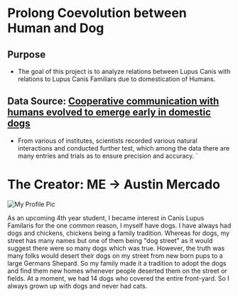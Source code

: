
# Prolong Coevolution between Human and Dog

<!-- badges: start -->
<!-- badges: end -->

## Purpose

* The goal of this project is to analyze relations between Lupus Canis with relations to Lupus Canis Familiars due to domestication of Humans. 

## Data Source: [Cooperative communication with humans evolved to emerge early in domestic dogs](https://datadryad.org/stash/dataset/doi:10.5061%2Fdryad.2547d7wqm)

* From various of institutes, scientists recorded various natural interactions and conducted further test, which among the data there are many entries and trials as to ensure precision and accuracy. `

# The Creator: ME -> Austin Mercado

![My Profile Pic](https://avatars.githubusercontent.com/u/124742072?v=4)

As an upcoming 4th year student, I became interest in Canis Lupus Familaris for the one common reason, I myself have dogs. I have always had dogs and chickens, chickens being a family tradition. Whereas for dogs, my street has many names but one of them being "dog street" as it would suggest there were so many dogs which was true. However, the truth was many folks would desert their dogs on my street from new born pups to a large Germans Shepard. So my family made it a tradition to adopt the  dogs and find them new homes whenever people deserted them on the street or fields. At a moment, we had 14 dogs who covered the entire front-yard. So I always grown up with dogs and never had cats. 

